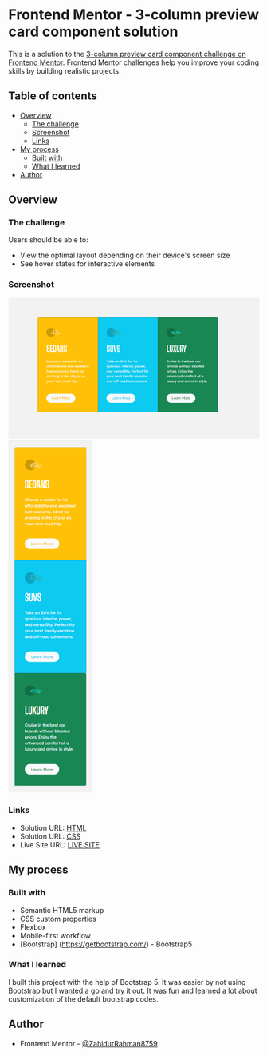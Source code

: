 # Frontend Mentor - 3-column preview card component solution

This is a solution to the [3-column preview card component challenge on Frontend Mentor](https://www.frontendmentor.io/challenges/3column-preview-card-component-pH92eAR2-). Frontend Mentor challenges help you improve your coding skills by building realistic projects. 

## Table of contents

- [Overview](#overview)
  - [The challenge](#the-challenge)
  - [Screenshot](#screenshot)
  - [Links](#links)
- [My process](#my-process)
  - [Built with](#built-with)
  - [What I learned](#what-i-learned)
- [Author](#author)

## Overview

### The challenge

Users should be able to:

- View the optimal layout depending on their device's screen size
- See hover states for interactive elements

### Screenshot

![](./design/Final-Desktop.png) ![](./design/Final-Mobile.png)

### Links

- Solution URL: [HTML](https://github.com/ZahidurRahman8759/3-Column-Preview-Card-Component-Main/blob/3a173059d454902b2e4956666d32ccef3fb8b531/index.html)
- Solution URL: [CSS](https://github.com/ZahidurRahman8759/3-Column-Preview-Card-Component-Main/blob/3a173059d454902b2e4956666d32ccef3fb8b531/style.css)
- Live Site URL: [LIVE SITE](https://zahidurrahman8759.github.io/3-Column-Preview-Card-Component-Main/)

## My process

### Built with

- Semantic HTML5 markup
- CSS custom properties
- Flexbox
- Mobile-first workflow
- [Bootstrap] (https://getbootstrap.com/) - Bootstrap5

### What I learned

I built this project with the help of Bootstrap 5. It was easier by not using Bootstrap but I wanted a go and try it out. It was fun and learned a lot about customization of the default bootstrap codes.

## Author

- Frontend Mentor - [@ZahidurRahman8759](https://www.frontendmentor.io/profile/ZahidurRahman8759)
